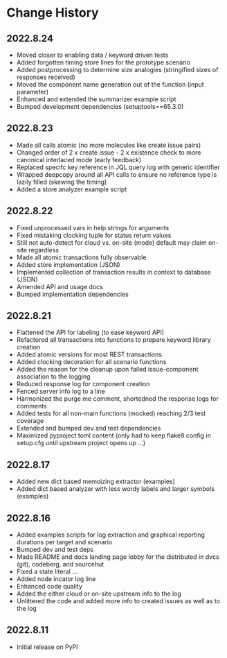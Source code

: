 # Change History

## 2022.8.24

* Moved closer to enabling data / keyword driven tests
* Added forgotten timing store lines for the prototype scenario
* Added postprocessing to determine size analogies (stringified sizes of responses received)
* Moved the component name generation out of the function (input parameter)
* Enhanced and extended the summarizer example script
* Bumped development dependencies (setuptools==65.3.0)

## 2022.8.23

* Made all calls atomic (no more molecules like create issue pairs)
* Changed order of 2 x create issue - 2 x existence check to more canonical interlaced mode (early feedback)
* Replaced specifc key reference in JQL query log with generic identifier
* Wrapped deepcopy around all API calls to ensure no reference type is lazily filled (skewing the timing)
* Added a store analyzer example script

## 2022.8.22

* Fixed unprocessed vars in help strings for arguments
* Fixed mistaking clocking tuple for status return values
* Still not auto-detect for cloud vs. on-site (mode) default may claim on-site regardless
* Made all atomic transactions fully observable
* Added store implementation (JSON)
* Implemented collection of transaction results in context to database (JSON)
* Amended API and usage docs
* Bumped implementation dependencies

## 2022.8.21

* Flattened the API for labeling (to ease keyword API)
* Refactored all transactions into functions to prepare keyword library creation
* Added atomic versions for most REST transactions
* Added clocking decoration for all scenario functions
* Added the reason for the cleanup upon failed issue-component association to the logging
* Reduced response log for component creation
* Fenced server info log to a line
* Harmonized the purge me comment, shortedned the response logs for comments
* Added tests for all non-main functions (mocked) reaching 2/3 test coverage
* Extended and bumped dev and test dependencies
* Maximized pyproject.toml content (only had to keep flake8 config in setup.cfg until upstream project opens up ...)

## 2022.8.17

* Added new dict based memoizing extractor (examples)
* Added dict based analyzer with less wordy labels and larger symbols (examples)

## 2022.8.16

* Added examples scripts for log extraction and graphical reporting durations per target and scenario
* Bumped dev and test deps
* Made README and docs landing page lobby for the distributed in dvcs (git), codeberg, and sourcehut
* Fixed a state literal ...
* Added node incator log line
* Enhanced code quality
* Added the either cloud or on-site upstream info to the log
* Unlittered the code and added more info to created issues as well as to the log

## 2022.8.11

* Initial release on PyPI

